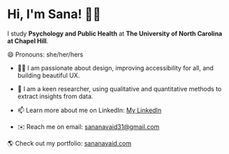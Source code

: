 # Hi, I'm Sana! 👋🏽

I study **Psychology and Public Health** at **The University of North Carolina at Chapel Hill**.

😄 Pronouns: she/her/hers

- 🧑‍🎨 I am passionate about design, improving accessibility for all, and building beautiful UX.

- 🔎 I am a keen researcher, using qualitative and quantitative methods to extract insights from data.

- 📫 Learn more about me on LinkedIn: [My LinkedIn](https://www.linkedin.com/in/sana-navaid/)

- ✉️ Reach me on email: [sananavaid31@gmail.com](mailto:sananavaid31@gmail.com)

🌎 Check out my portfolio: [sananavaid.com](https://www.sananavaid.com)
